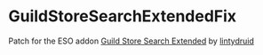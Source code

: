 GuildStoreSearchExtendedFix
===========================

Patch for the ESO addon [Guild Store Search Extended](http://www.esoui.com/downloads/fileinfo.php?id=312) by [lintydruid](http://www.esoui.com/forums/member.php?action=getinfo&userid=478)
